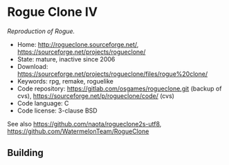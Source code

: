 # Rogue Clone IV

_Reproduction of Rogue._

- Home: http://rogueclone.sourceforge.net/, https://sourceforge.net/projects/rogueclone/
- State: mature, inactive since 2006
- Download: https://sourceforge.net/projects/rogueclone/files/rogue%20clone/
- Keywords: rpg, remake, roguelike
- Code repository: https://gitlab.com/osgames/rogueclone.git (backup of cvs), https://sourceforge.net/p/rogueclone/code/ (cvs)
- Code language: C
- Code license: 3-clause BSD

See also https://github.com/naota/rogueclone2s-utf8, https://github.com/WatermelonTeam/RogueClone

## Building

